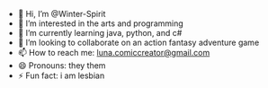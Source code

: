 - 👋 Hi, I’m @Winter-Spirit
- 👀 I’m interested in the arts and programming
- 🌱 I’m currently learning java, python, and c#
- 💞️ I’m looking to collaborate on an action fantasy adventure game 
- 📫 How to reach me: luna.comiccreator@gmail.com
- 😄 Pronouns: they them
- ⚡ Fun fact: i am lesbian

<!---
Winter-Spirit/Winter-Spirit is a ✨ special ✨ repository because its `README.md` (this file) appears on your GitHub profile.
You can click the Preview link to take a look at your changes.
--->
